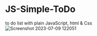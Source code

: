 # JS-Simple-ToDo
to do list with plain JavaScript, html &amp; Css
![Screenshot 2023-07-09 122051](https://github.com/pradeepsingam/JS-Simple-ToDo/assets/19987767/ac0dee9e-1f98-44ac-9e7a-16045e219a32)
